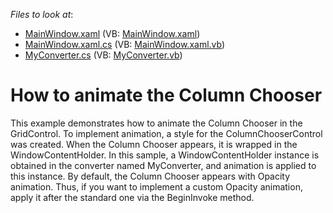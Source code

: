 <!-- default file list -->
*Files to look at*:

* [MainWindow.xaml](./CS/ColumnChooserAnimation/MainWindow.xaml) (VB: [MainWindow.xaml](./VB/ColumnChooserAnimation/MainWindow.xaml))
* [MainWindow.xaml.cs](./CS/ColumnChooserAnimation/MainWindow.xaml.cs) (VB: [MainWindow.xaml.vb](./VB/ColumnChooserAnimation/MainWindow.xaml.vb))
* [MyConverter.cs](./CS/ColumnChooserAnimation/MyConverter.cs) (VB: [MyConverter.vb](./VB/ColumnChooserAnimation/MyConverter.vb))
<!-- default file list end -->
# How to animate the Column Chooser


<p>This example demonstrates how to animate the Column Chooser in the GridControl. To implement animation, a style for the ColumnChooserControl was created. When the Column Chooser appears, it is wrapped in the WindowContentHolder. In this sample, a WindowContentHolder instance is obtained in the converter named MyConverter, and animation is applied to this instance. By default, the Column Chooser appears with Opacity animation. Thus, if you want to implement a custom Opacity animation, apply it after the standard one via the BeginInvoke method.</p>

<br/>


